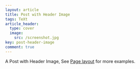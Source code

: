 ```yaml
---
layout: article
title: Post with Header Image
tags: TeXt
article_header:
  type: cover
  image:
    src: /screenshot.jpg
key: post-header-image
comment: true
---
```


A Post with Header Image, See [Page layout](https://tianqi.name/jekyll-TeXt-theme/samples.html#page-layout) for more examples.

<!--more-->